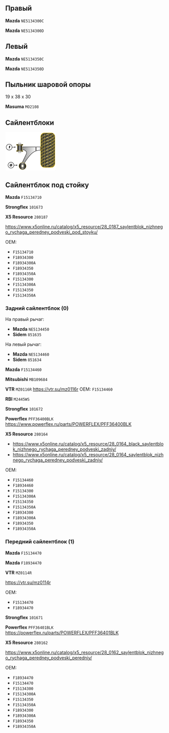 ## Правый

__Mazda__ `NE5134300C`

__Mazda__ `NE5134300D`

## Левый

__Mazda__ `NE5134350C`

__Mazda__ `NE5134350D`

## Пыльник шаровой опоры

19 x 38 x 30

__Masuma__ `MO2108`

## Сайлентблоки

![alt text](img/Powerflex_front_bottom.png)

## Сайлентблок под стойку

__Mazda__ `F15134710`

__Strongflex__ `101673`

__X5 Resource__ `280187`

https://www.x5online.ru/catalog/x5_resource/28_0187_saylentblok_nizhnego_rychaga_peredney_podveski_pod_stoyku/

OEM:

- `F15134710`
- `F18934300`
- `F18934300A`
- `F18934350`
- `F18934350A`
- `F15134300`
- `F15134300A`
- `F15134350`
- `F15134350A`

### Задний сайлентблок (0)

На правый рычаг:

- __Mazda__ `NE5134450`
- __Sidem__ `851635`

На левый рычаг:

- __Mazda__ `NE5134460`
- __Sidem__ `851634`

__Mazda__ `F15134460`

__Mitsubishi__ `MB109684`

__VTR__ `MZ0116R` https://vtr.su/mz0116r OEM: `F15134460`

__RBI__ `M2445WS`

__Strongflex__ `101672`

__Powerflex__ `PFF36400BLK` https://www.powerflex.ru/parts/POWERFLEX/PFF36400BLK

__X5 Resource__ `280164`

- https://www.x5online.ru/catalog/x5_resource/28_0164_black_saylentblok_nizhnego_rychaga_peredney_podveski_zadniy/
- https://www.x5online.ru/catalog/x5_resource/28_0164_saylentblok_nizhnego_rychaga_peredney_podveski_zadniy/

OEM:

- `F15134460`
- `F18934460`
- `F15134300`
- `F15134300A`
- `F15134350`
- `F15134350A`
- `F18934300`
- `F18934300A`
- `F18934350`
- `F18934350A`

### Передний сайлентблок (1)

__Mazda__ `F15134470`

__Mazda__ `F18934470`

__VTR__ `MZ0114R`

https://vtr.su/mz0114r

OEM:

- `F15134470`
- `F18934470`

__Strongflex__ `101671`

__Powerflex__ `PFF36401BLK` https://powerflex.ru/parts/POWERFLEX/PFF36401BLK

__X5 Resource__ `280162`

https://www.x5online.ru/catalog/x5_resource/28_0162_saylentblok_nizhnego_rychaga_peredney_podveski_peredniy/

OEM:

- `F18934470`
- `F15134470`
- `F15134300`
- `F15134300A`
- `F15134350`
- `F15134350A`
- `F18934300`
- `F18934300A`
- `F18934350`
- `F18934350A`